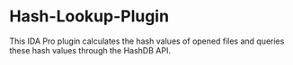 # Hash-Lookup-Plugin
 This IDA Pro plugin calculates the hash values of opened files and queries these hash values through the HashDB API.
